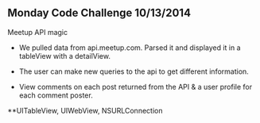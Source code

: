 ## Monday Code Challenge 10/13/2014

Meetup API magic

- We pulled data from api.meetup.com. Parsed it and displayed it in a tableView with a detailView. 

- The user can make new queries to the api to get different information. 

- View comments on each post returned from the API & a user profile for each comment poster.

**UITableView, UIWebView, NSURLConnection